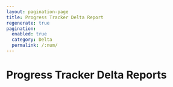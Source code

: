 ```yaml
---
layout: pagination-page
title: Progress Tracker Delta Report
regenerate: true
pagination: 
  enabled: true
  category: Delta
  permalink: /:num/
---
```


<h1> Progress Tracker Delta Reports </h1>